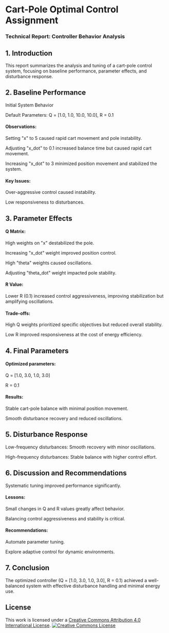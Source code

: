 # Cart-Pole Optimal Control Assignment

### Technical Report: Controller Behavior Analysis

## 1. Introduction

This report summarizes the analysis and tuning of a cart-pole control system, focusing on baseline performance, parameter effects, and disturbance response.

## 2. Baseline Performance

Initial System Behavior

Default Parameters: Q = [1.0, 1.0, 10.0, 10.0], R = 0.1

#### Observations:

Setting "x" to 5 caused rapid cart movement and pole instability.

Adjusting "x_dot" to 0.1 increased balance time but caused rapid cart movement.

Increasing "x_dot" to 3 minimized position movement and stabilized the system.

#### Key Issues:

Over-aggressive control caused instability.

Low responsiveness to disturbances.

## 3. Parameter Effects

#### Q Matrix:

High weights on "x" destabilized the pole.

Increasing "x_dot" weight improved position control.

High "theta" weights caused oscillations.

Adjusting "theta_dot" weight impacted pole stability.

#### R Value:

Lower R (0.1) increased control aggressiveness, improving stabilization but amplifying oscillations.

#### Trade-offs:

High Q weights prioritized specific objectives but reduced overall stability.

Low R improved responsiveness at the cost of energy efficiency.

## 4. Final Parameters

#### Optimized parameters:

Q = [1.0, 3.0, 1.0, 3.0]

R = 0.1

#### Results:

Stable cart-pole balance with minimal position movement.

Smooth disturbance recovery and reduced oscillations.

## 5. Disturbance Response

Low-frequency disturbances: Smooth recovery with minor oscillations.

High-frequency disturbances: Stable balance with higher control effort.

## 6. Discussion and Recommendations

Systematic tuning improved performance significantly.

#### Lessons:

Small changes in Q and R values greatly affect behavior.

Balancing control aggressiveness and stability is critical.

#### Recommendations:

Automate parameter tuning.

Explore adaptive control for dynamic environments.

## 7. Conclusion

The optimized controller (Q = [1.0, 3.0, 1.0, 3.0], R = 0.1) achieved a well-balanced system with effective disturbance handling and minimal energy use.




## License
This work is licensed under a [Creative Commons Attribution 4.0 International License](http://creativecommons.org/licenses/by/4.0/).
[![Creative Commons License](https://i.creativecommons.org/l/by/4.0/88x31.png)](http://creativecommons.org/licenses/by/4.0/) 
